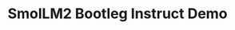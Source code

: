 ---
title: SmolLM2 Bootleg Instruct Demo
emoji: 🤖
colorFrom: blue
colorTo: purple
sdk: gradio
sdk_version: 5.8.0
app_file: app.py
pinned: false
python_version: 3.12.3
suggested_hardware: cpu-basic
startup_duration_timeout: 5m
---